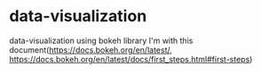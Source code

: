 # data-visualization
data-visualization using bokeh library
I'm with this document(https://docs.bokeh.org/en/latest/, 
https://docs.bokeh.org/en/latest/docs/first_steps.html#first-steps)
